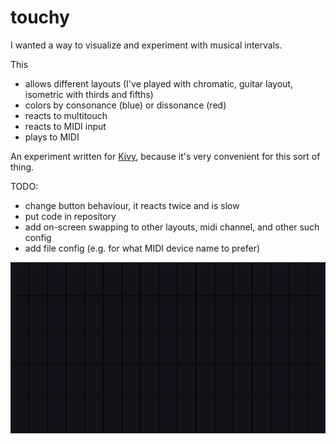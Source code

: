 # touchy

I wanted a way to visualize and experiment with musical intervals.

This 
- allows different layouts (I've played with chromatic, guitar layout, isometric with thirds and fifths)
- colors by consonance (blue) or dissonance (red)
- reacts to multitouch
- reacts to MIDI input
- plays to MIDI

An experiment written for [Kivy](https://kivy.org/), because it's very convenient for this sort of thing.


TODO:
- change button behaviour, it reacts twice and is slow
- put code in repository
- add on-screen swapping to other layouts, midi channel, and other such config
- add file config (e.g. for what MIDI device name to prefer)

![Animated screenshot of playing a major triad](/screenshot.gif?raw=true)

